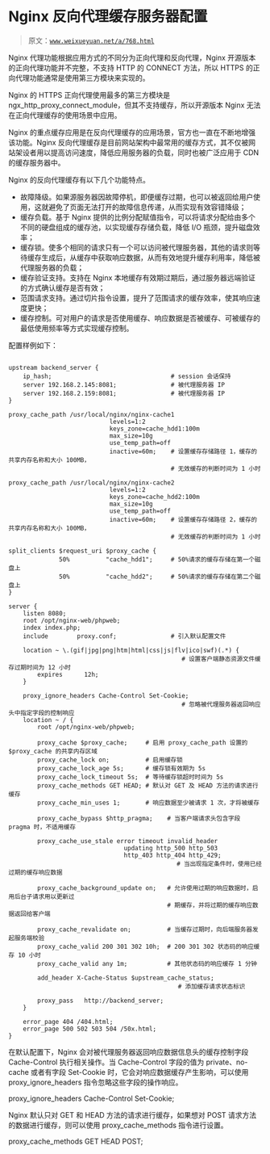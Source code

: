 # Nginx 反向代理缓存服务器配置

> 原文：[`www.weixueyuan.net/a/768.html`](http://www.weixueyuan.net/a/768.html)

Nginx 代理功能根据应用方式的不同分为正向代理和反向代理，Nginx 开源版本的正向代理功能并不完整，不支持 HTTP 的 CONNECT 方法，所以 HTTPS 的正向代理功能通常是使用第三方模块来实现的。

Nginx 的 HTTPS 正向代理使用最多的第三方模块是 ngx_http_proxy_connect_module，但其不支持缓存，所以开源版本 Nginx 无法在正向代理缓存的使用场景中应用。

Nginx 的重点缓存应用是在反向代理缓存的应用场景，官方也一直在不断地增强该功能。Nginx 反向代理缓存是目前网站架构中最常用的缓存方式，其不仅被网站架设者用以提高访问速度，降低应用服务器的负载，同时也被广泛应用于 CDN 的缓存服务器中。

Nginx 的反向代理缓存有以下几个功能特点。

*   故障降级。如果源服务器因故障停机，即便缓存过期，也可以被返回给用户使用，这就避免了页面无法打开的故障信息传递，从而实现有效容错降级；
*   缓存负载。基于 Nginx 提供的比例分配赋值指令，可以将请求分配给由多个不同的硬盘组成的缓存池，以实现缓存存储负载，降低 I/O 瓶颈，提升磁盘效率；
*   缓存锁。使多个相同的请求只有一个可以访问被代理服务器，其他的请求则等待缓存生成后，从缓存中获取响应数据，从而有效地提升缓存利用率，降低被代理服务器的负载；
*   缓存验证支持。支持在 Nginx 本地缓存有效期过期后，通过服务器远端验证的方式确认缓存是否有效；
*   范围请求支持。通过切片指令设置，提升了范围请求的缓存效率，使其响应速度更快；
*   缓存控制。可对用户的请求是否使用缓存、响应数据是否被缓存、可被缓存的最低使用频率等方式实现缓存控制。

配置样例如下：

```

upstream backend_server {
    ip_hash;                                 # session 会话保持
    server 192.168.2.145:8081;               # 被代理服务器 IP
    server 192.168.2.159:8081;               # 被代理服务器 IP
}

proxy_cache_path /usr/local/nginx/nginx-cache1
                            levels=1:2
                            keys_zone=cache_hdd1:100m
                            max_size=10g
                            use_temp_path=off
                            inactive=60m;    # 设置缓存存储路径 1，缓存的共享内存名称和大小 100MB，
                                             # 无效缓存的判断时间为 1 小时

proxy_cache_path /usr/local/nginx/nginx-cache2
                            levels=1:2
                            keys_zone=cache_hdd2:100m
                            max_size=10g
                            use_temp_path=off
                            inactive=60m;    # 设置缓存存储路径 2，缓存的共享内存名称和大小 100MB，
                                             # 无效缓存的判断时间为 1 小时

split_clients $request_uri $proxy_cache {
              50%          "cache_hdd1";     # 50%请求的缓存存储在第一个磁盘上
              50%          "cache_hdd2";     # 50%请求的缓存存储在第二个磁盘上
}

server {
    listen 8080;
    root /opt/nginx-web/phpweb;
    index index.php;
    include        proxy.conf;               # 引入默认配置文件

    location ~ \.(gif|jpg|png|htm|html|css|js|flv|ico|swf)(.*) {
                                                # 设置客户端静态资源文件缓存过期时间为 12 小时
        expires      12h;
    }

    proxy_ignore_headers Cache-Control Set-Cookie;
                                                # 忽略被代理服务器返回响应头中指定字段的控制响应
    location ~ / {
        root /opt/nginx-web/phpweb;

        proxy_cache $proxy_cache;     # 启用 proxy_cache_path 设置的$proxy_cache 的共享内存区域
        proxy_cache_lock on;          # 启用缓存锁
        proxy_cache_lock_age 5s;      # 缓存锁有效期为 5s
        proxy_cache_lock_timeout 5s;  # 等待缓存锁超时时间为 5s
        proxy_cache_methods GET HEAD; # 默认对 GET 及 HEAD 方法的请求进行缓存
        proxy_cache_min_uses 1;       # 响应数据至少被请求 1 次，才将被缓存

        proxy_cache_bypass $http_pragma;    # 当客户端请求头包含字段 pragma 时，不适用缓存

        proxy_cache_use_stale error timeout invalid_header
                                updating http_500 http_503
                                http_403 http_404 http_429;
                                        　　　　# 当出现指定条件时，使用已经过期的缓存响应数据

        proxy_cache_background_update on;   # 允许使用过期的响应数据时，启用后台子请求用以更新过
                                            # 期缓存，并将过期的缓存响应数据返回给客户端

        proxy_cache_revalidate on;          # 当缓存过期时，向后端服务器发起服务端校验
        proxy_cache_valid 200 301 302 10h;  # 200 301 302 状态码的响应缓存 10 小时
        proxy_cache_valid any 1m;           # 其他状态码的响应缓存 1 分钟

        add_header X-Cache-Status $upstream_cache_status;
                                               # 添加缓存请求状态标识

        proxy_pass   http://backend_server;
    }

    error_page 404 /404.html;
    error_page 500 502 503 504 /50x.html;
}
```

在默认配置下，Nginx 会对被代理服务器返回响应数据信息头的缓存控制字段 Cache-Control 执行相关操作。当 Cache-Control 字段的值为 private、no-cache 或者有字段 Set-Cookie 时，它会对响应数据缓存产生影响，可以使用 proxy_ignore_headers 指令忽略这些字段的操作响应。

proxy_ignore_headers Cache-Control Set-Cookie;

Nginx 默认只对 GET 和 HEAD 方法的请求进行缓存，如果想对 POST 请求方法的数据进行缓存，则可以使用 proxy_cache_methods 指令进行设置。

proxy_cache_methods GET HEAD POST;